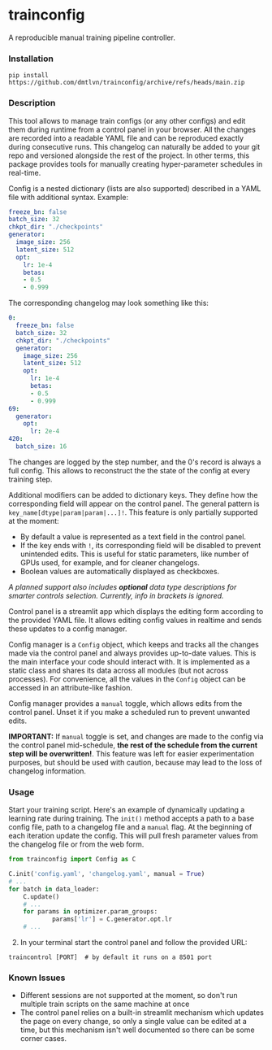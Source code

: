 # trainconfig
A reproducible manual training pipeline controller. 

### Installation

```shell script
pip install https://github.com/dmtlvn/trainconfig/archive/refs/heads/main.zip
```

### Description

This tool allows to manage train configs (or any other configs) and edit them during runtime from a control panel in 
your browser. All the changes are recorded into a readable YAML file and can be reproduced exactly during consecutive runs. 
This changelog can naturally be added to your git repo and versioned alongside the rest of the project. In other terms,
this package provides tools for manually creating hyper-parameter schedules in real-time.

Config is a nested dictionary (lists are also supported) described in a YAML file with additional syntax. Example:
```yaml
freeze_bn: false
batch_size: 32
chkpt_dir: "./checkpoints"
generator:
  image_size: 256
  latent_size: 512
  opt:
    lr: 1e-4
    betas:
    - 0.5
    - 0.999   
```  
The corresponding changelog may look something like this:
```yaml
0:
  freeze_bn: false
  batch_size: 32
  chkpt_dir: "./checkpoints"
  generator:
    image_size: 256
    latent_size: 512
    opt:
      lr: 1e-4
      betas:
      - 0.5
      - 0.999  
69:
  generator:
    opt:
      lr: 2e-4
420:
  batch_size: 16
```
The changes are logged by the step number, and the 0's record is always a full config. This allows to reconstruct the 
the state of the config at every training step. 

Additional modifiers can be added to dictionary keys. They define how the corresponding field will appear on the control
panel. The general pattern is `key_name[dtype|param|param|...]!`. This feature is only partially supported at the moment:
- By default a value is represented as a text field in the control panel.
- If the key ends with `!`, its corresponding field will be disabled to prevent unintended edits. This is useful for 
static parameters, like number of GPUs used, for example, and for cleaner changelogs.
- Boolean values are automatically displayed as checkboxes.

*A planned support also includes **optional** data type descriptions for smarter controls selection. 
Currently, info in brackets is ignored.*

Control panel is a streamlit app which displays the editing form according to the provided YAML file. It allows 
editing config values in realtime and sends these updates to a config manager. 

Config manager is a `Config` object, which keeps and tracks all the changes made via the control panel and always 
provides up-to-date values. This is the main interface your code should interact with. It is implemented as a static 
class and shares its data across all modules (but not across processes). For convenience, all the values 
in the `Config` object can be accessed in an attribute-like fashion.

Config manager provides a `manual` toggle, which allows edits from the control panel. Unset it if you make a scheduled 
run to prevent unwanted edits.

**IMPORTANT:** If `manual` toggle is set, and changes are made to the config via the control panel mid-schedule, 
**the rest of the schedule from the current step will be overwritten!**. This feature was left for easier experimentation
purposes, but should be used with caution, because may lead to the loss of changelog information.

### Usage

Start your training script. Here's an example of dynamically updating a learning rate during training. The `init()` 
method accepts a path to a base config file, path to a changelog file and a `manual` flag. At the beginning of each 
iteration update the config. This will pull fresh parameter values from the changelog file or from the web form. 
```python
from trainconfig import Config as C

C.init('config.yaml', 'changelog.yaml', manual = True)
# ... 
for batch in data_loader:
    C.update()
    # ...
    for params in optimizer.param_groups:
            params['lr'] = C.generator.opt.lr
    # ...    
```

2. In your terminal start the control panel and follow the provided URL:
```
traincontrol [PORT]  # by default it runs on a 8501 port
```

### Known Issues

- Different sessions are not supported at the moment, so don't run multiple train scripts on the same machine at once
- The control panel relies on a built-in streamlit mechanism which updates the page on every change, so only a single 
value can be edited at a time, but this mechanism isn't well documented so there can be some corner cases.

